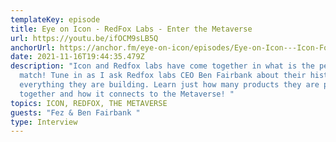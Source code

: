 ```yaml
---
templateKey: episode
title: Eye on Icon - RedFox Labs - Enter the Metaverse
url: https://youtu.be/ifOCM9sLB5Q
anchorUrl: https://anchor.fm/eye-on-icon/episodes/Eye-on-Icon---Icon-Foundation-Incentive-interview---EP94-e1d35r4/a-a78jf7k
date: 2021-11-16T19:44:35.479Z
description: "Icon and Redfox labs have come together in what is the perfect
  match! Tune in as I ask Redfox labs CEO Ben Fairbank about their history and
  everything they are building. Learn just how many products they are putting
  together and how it connects to the Metaverse! "
topics: ICON, REDFOX, THE METAVERSE
guests: "Fez & Ben Fairbank "
type: Interview
---
```

